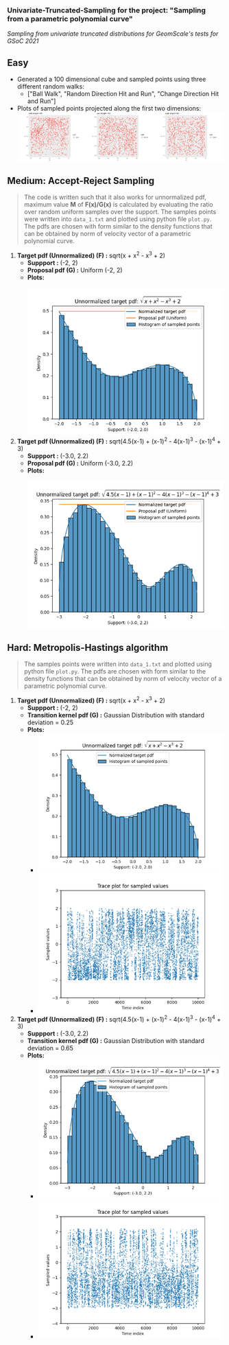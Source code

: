 ### Univariate-Truncated-Sampling for the project: "Sampling from a parametric polynomial curve"
*Sampling from univariate truncated distributions for GeomScale's tests for GSoC 2021*


## Easy
- Generated a 100 dimensional cube and sampled points using three different random walks:
  - ["Ball Walk", "Random Direction Hit and Run", "Change Direction Hit and Run"]
- Plots of sampled points projected along the first two dimensions: 
![Easy/Combined_Walks.png](Easy/Combined_Walks.png)  

## Medium: Accept-Reject Sampling
> The code is written such that it also works for unnormalized pdf, maximum value **M** of **F(x)/G(x)** is calculated by evaluating the ratio over random uniform samples over the support.
> The samples points were written into `data_1.txt` and plotted using python file `plot.py`. 
> The pdfs are chosen with form similar to the density functions that can be obtained by norm of velocity vector of a parametric polynomial curve.  

1) **Target pdf (Unnormalized) (F) :**  sqrt(x + x<sup>2</sup> - x<sup>3</sup> + 2)
    - **Suppport :** (-2, 2)  
    - **Proposal pdf (G) :** Uniform (-2, 2)  
    - **Plots:** <br>  
    ![Medium/Histogram_1.png](Medium/Histogram_1.png)  
2) **Target pdf (Unnormalized) (F) :**  sqrt(4.5(x-1) + (x-1)<sup>2</sup> - 4(x-1)<sup>3</sup> - (x-1)<sup>4</sup> + 3)
    - **Suppport :** (-3.0, 2.2)  
    - **Proposal pdf (G) :** Uniform (-3.0, 2.2)  
    - **Plots:** <br>  
    ![Medium/Histogram_2.png](Medium/Histogram_2.png)  

## Hard: Metropolis-Hastings algorithm
> The samples points were written into `data_1.txt` and plotted using python file `plot.py`. 
> The pdfs are chosen with form similar to the density functions that can be obtained by norm of velocity vector of a parametric polynomial curve.  

1) **Target pdf (Unnormalized) (F) :**  sqrt(x + x<sup>2</sup> - x<sup>3</sup> + 2)
    - **Suppport :** (-2, 2)  
    - **Transition kernel pdf (G) :** Gaussian Distribution with standard deviation = 0.25  
    - **Plots:** <br>  
      - ![Hard/Histogram_1.png](Hard/Histogram_1.png)  
      - ![Hard/Trace_Plot_1.png](Hard/Trace_Plot_1.png)  
2) **Target pdf (Unnormalized) (F) :**  sqrt(4.5(x-1) + (x-1)<sup>2</sup> - 4(x-1)<sup>3</sup> - (x-1)<sup>4</sup> + 3)
    - **Suppport :** (-3.0, 2.2)  
    - **Transition kernel pdf (G) :** Gaussian Distribution with standard deviation = 0.65  
    - **Plots:** <br>  
      - ![Hard/Histogram_2.png](Hard/Histogram_2.png)  
      - ![Hard/Trace_Plot_2.png](Hard/Trace_Plot_2.png)  
